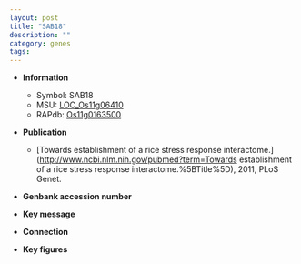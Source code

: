```yaml
---
layout: post
title: "SAB18"
description: ""
category: genes
tags: 
---
```


* **Information**  
    + Symbol: SAB18  
    + MSU: [LOC_Os11g06410](http://rice.plantbiology.msu.edu/cgi-bin/ORF_infopage.cgi?orf=LOC_Os11g06410)  
    + RAPdb: [Os11g0163500](http://rapdb.dna.affrc.go.jp/viewer/gbrowse_details/irgsp1?name=Os11g0163500)  

* **Publication**  
    + [Towards establishment of a rice stress response interactome.](http://www.ncbi.nlm.nih.gov/pubmed?term=Towards establishment of a rice stress response interactome.%5BTitle%5D), 2011, PLoS Genet.

* **Genbank accession number**  

* **Key message**  

* **Connection**  

* **Key figures**  


